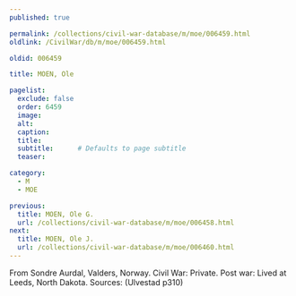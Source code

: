 ```yaml
---
published: true

permalink: /collections/civil-war-database/m/moe/006459.html
oldlink: /CivilWar/db/m/moe/006459.html

oldid: 006459

title: MOEN, Ole

pagelist:
  exclude: false
  order: 6459
  image: 
  alt:
  caption:
  title:
  subtitle:      # Defaults to page subtitle
  teaser:

category: 
  - M 
  - MOE

previous:
  title: MOEN, Ole G.
  url: /collections/civil-war-database/m/moe/006458.html  
next:
  title: MOEN, Ole J.
  url: /collections/civil-war-database/m/moe/006460.html   
---
```

From Sondre Aurdal, Valders, Norway. Civil War: Private. Post war: Lived at Leeds, North Dakota. Sources: (Ulvestad p310)